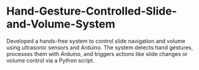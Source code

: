 # Hand-Gesture-Controlled-Slide-and-Volume-System
Developed a hands-free system to control slide navigation and volume using ultrasonic sensors and Arduino. The system detects hand gestures, processes them with Arduino, and triggers actions like slide changes or volume control via a Python script.
